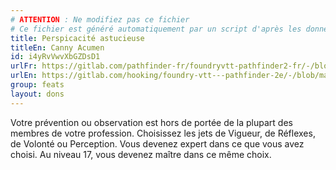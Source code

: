 ```yaml
---
# ATTENTION : Ne modifiez pas ce fichier
# Ce fichier est généré automatiquement par un script d'après les données du module Foundry VTT officiel et de sa traduction
title: Perspicacité astucieuse
titleEn: Canny Acumen
id: i4yRvVwvXbGZDsD1
urlFr: https://gitlab.com/pathfinder-fr/foundryvtt-pathfinder2-fr/-/blob/master/data/feats/i4yRvVwvXbGZDsD1.htm
urlEn: https://gitlab.com/hooking/foundry-vtt---pathfinder-2e/-/blob/master/packs/data/feats.db/canny-acumen.json
group: feats
layout: dons
---
```

Votre prévention ou observation est hors de portée de la plupart des membres de votre profession. Choisissez les jets de Vigueur, de Réflexes, de Volonté ou Perception. Vous devenez expert dans ce que vous avez choisi. Au niveau 17, vous devenez maître dans ce même choix.


